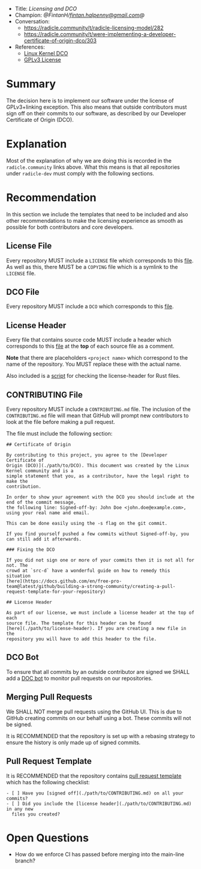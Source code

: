 * Title: *Licensing and DCO*
* Champion: *@FintanH/fintan.halpenny@gmail.com@*
* Conversation:
    * https://radicle.community/t/radicle-licensing-model/282
    * https://radicle.community/t/were-implementing-a-developer-certificate-of-origin-dco/303
* References:
    * [Linux Kernel DCO][dco]
    * [GPLv3 License][gplv3]

# Summary

The decision here is to implement our software under the license of
GPLv3+linking exception. This also means that outside contributors must sign off
on their commits to our software, as described by our Developer Certificate of Origin (DCO).

# Explanation

Most of the explanation of why we are doing this is recorded in the
`radicle.community` links above. What this means is that all repositories under
`radicle-dev` must comply with the following sections.

# Recommendation

In this section we include the templates that need to be included and also other
recommendations to make the licensing experience as smooth as possible for both
contributors and core developers.

## License File

Every repository MUST include a `LICENSE` file which corresponds to this
[file][license-file]. As well as this, there MUST be a `COPYING` file which is a
symlink to the `LICENSE` file.

## DCO File

Every repository MUST include a `DCO` which corresponds to this
[file][dco-file].

## License Header

Every file that contains source code MUST include a header which corresponds to
this [file][license-header] at the **top** of each source file as a comment.

**Note** that there are placeholders `<project name>` which correspond to the
name of the repository. You MUST replace these with the actual name.

Also included is a [script][license-header-check] for checking the
license-header for Rust files.

## CONTRIBUTING File

Every repository MUST include a `CONTRIBUTING.md` file. The
inclusion of the `CONTRIBUTING.md` file will mean that GitHub will prompt new
contributors to look at the file before making a pull request.

The file must include the following section:

```
## Certificate of Origin

By contributing to this project, you agree to the [Developer Certificate of
Origin (DCO)](./path/to/DCO). This document was created by the Linux Kernel community and is a
simple statement that you, as a contributor, have the legal right to make the
contribution.

In order to show your agreement with the DCO you should include at the end of the commit message,
the following line: Signed-off-by: John Doe <john.doe@example.com>, using your real name and email.

This can be done easily using the -s flag on the git commit.

If you find yourself pushed a few commits without Signed-off-by, you can still add it afterwards.

### Fixing the DCO

If you did not sign one or more of your commits then it is not all for not. The
crowd at `src-d` have a wonderful guide on how to remedy this situation
[here](https://docs.github.com/en/free-pro-team@latest/github/building-a-strong-community/creating-a-pull-request-template-for-your-repository)

## License Header

As part of our license, we must include a license header at the top of each
source file. The template for this header can be found
[here](./path/to/license-header). If you are creating a new file in the
repository you will have to add this header to the file.
```

## DCO Bot

To ensure that all commits by an outside contributor are signed we SHALL add a
[DOC bot][dco-bot] to monitor pull requests on our repositories.

## Merging Pull Requests

We SHALL NOT merge pull requests using the GitHub UI. This is due to GitHub
creating commits on our behalf using a bot. These commits will not be signed.

It is RECOMMENDED that the repository is set up with a rebasing strategy to
ensure the history is only made up of signed commits.

## Pull Request Template

It is RECOMMENDED that the repository contains [pull request
template][pr-template] which has the following checklist:

```
- [ ] Have you [signed off](./path/to/CONTRIBUTING.md) on all your commits?
- [ ] Did you include the [license header](./path/to/CONTRIBUTING.md) in any new
  files you created?
```

# Open Questions

* How do we enforce CI has passed before merging into the main-line branch?

[dco]: https://elinux.org/Developer_Certificate_Of_Origin
[dco-bot]: https://github.com/probot/dco
[dco-file]: ../assets/DCO
[gplv3]: https://www.gnu.org/licenses/gpl-3.0.en.html
[license-file]: ../assets/LICENSE
[license-header]: ../assets/license-header
[license-header-check]: ../assets/license-header-check
[pr-template]: https://docs.github.com/en/free-pro-team@latest/github/building-a-strong-community/creating-a-pull-request-template-for-your-repository
